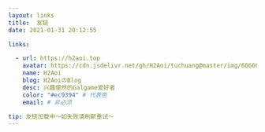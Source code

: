 ```yaml
---
layout: links
title:  友链
date: 2021-01-31 20:12:55

links:

  - url: https://h2aoi.top
    avatar: https://cdn.jsdelivr.net/gh/H2Aoi/tuchuang@master/img/666666.png
    name: H2Aoi
    blog: H2AoiのBlog
    desc: 兴趣使然的Galgame爱好者
    color: "#ec9394" # 代表色
    email: # 非必须

tip: 友链加载中～如失败请刷新重试～
---
```


